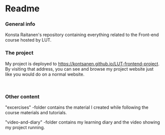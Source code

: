 <h1>Readme</h1>

<h3>General info</h3>

Konsta Raitanen's repository containing everything related to the Front-end course hosted by LUT.
</br>
<h3>The project</h3>

My project is deployed to https://kontsanen.github.io/LUT-frontend-project. By visiting that address, you can see and browse my project website just like you would do on a normal website. 

</br>

<h3>Other content</h3>

"excercises" -folder contains the material I created while following the course materials and tutorials.</br>

"video-and-diary" -folder contains my learning diary and the video showing my project running.
